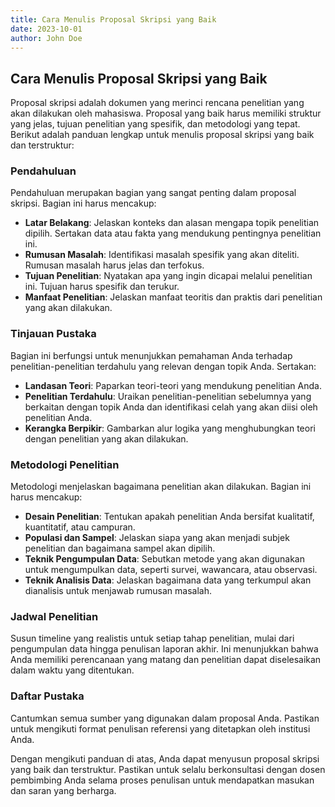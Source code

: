 ```yaml
---
title: Cara Menulis Proposal Skripsi yang Baik
date: 2023-10-01
author: John Doe
---
```


## Cara Menulis Proposal Skripsi yang Baik

Proposal skripsi adalah dokumen yang merinci rencana penelitian yang akan dilakukan oleh mahasiswa. Proposal yang baik harus memiliki struktur yang jelas, tujuan penelitian yang spesifik, dan metodologi yang tepat. Berikut adalah panduan lengkap untuk menulis proposal skripsi yang baik dan terstruktur:

### Pendahuluan

Pendahuluan merupakan bagian yang sangat penting dalam proposal skripsi. Bagian ini harus mencakup:

- **Latar Belakang**: Jelaskan konteks dan alasan mengapa topik penelitian dipilih. Sertakan data atau fakta yang mendukung pentingnya penelitian ini.
- **Rumusan Masalah**: Identifikasi masalah spesifik yang akan diteliti. Rumusan masalah harus jelas dan terfokus.
- **Tujuan Penelitian**: Nyatakan apa yang ingin dicapai melalui penelitian ini. Tujuan harus spesifik dan terukur.
- **Manfaat Penelitian**: Jelaskan manfaat teoritis dan praktis dari penelitian yang akan dilakukan.

### Tinjauan Pustaka

Bagian ini berfungsi untuk menunjukkan pemahaman Anda terhadap penelitian-penelitian terdahulu yang relevan dengan topik Anda. Sertakan:

- **Landasan Teori**: Paparkan teori-teori yang mendukung penelitian Anda.
- **Penelitian Terdahulu**: Uraikan penelitian-penelitian sebelumnya yang berkaitan dengan topik Anda dan identifikasi celah yang akan diisi oleh penelitian Anda.
- **Kerangka Berpikir**: Gambarkan alur logika yang menghubungkan teori dengan penelitian yang akan dilakukan.

### Metodologi Penelitian

Metodologi menjelaskan bagaimana penelitian akan dilakukan. Bagian ini harus mencakup:

- **Desain Penelitian**: Tentukan apakah penelitian Anda bersifat kualitatif, kuantitatif, atau campuran.
- **Populasi dan Sampel**: Jelaskan siapa yang akan menjadi subjek penelitian dan bagaimana sampel akan dipilih.
- **Teknik Pengumpulan Data**: Sebutkan metode yang akan digunakan untuk mengumpulkan data, seperti survei, wawancara, atau observasi.
- **Teknik Analisis Data**: Jelaskan bagaimana data yang terkumpul akan dianalisis untuk menjawab rumusan masalah.

### Jadwal Penelitian

Susun timeline yang realistis untuk setiap tahap penelitian, mulai dari pengumpulan data hingga penulisan laporan akhir. Ini menunjukkan bahwa Anda memiliki perencanaan yang matang dan penelitian dapat diselesaikan dalam waktu yang ditentukan.

### Daftar Pustaka

Cantumkan semua sumber yang digunakan dalam proposal Anda. Pastikan untuk mengikuti format penulisan referensi yang ditetapkan oleh institusi Anda.

Dengan mengikuti panduan di atas, Anda dapat menyusun proposal skripsi yang baik dan terstruktur. Pastikan untuk selalu berkonsultasi dengan dosen pembimbing Anda selama proses penulisan untuk mendapatkan masukan dan saran yang berharga.